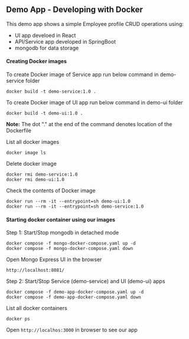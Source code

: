 ## Demo App - Developing with Docker

This demo app shows a simple Employee profile CRUD operations using:
- UI app develoed in React
- API/Service app developed in SpringBoot
- mongodb for data storage

#### Creating Docker images

To create Docker image of Service app run below command in demo-service folder

    docker build -t demo-service:1.0 .

To create Docker image of UI app run below command in demo-ui folder

    docker build -t demo-ui:1.0 .

**Note:** The dot "." at the end of the command denotes location of the Dockerfile

List all docker images

    docker image ls

Delete docker image
    
    docker rmi demo-service:1.0
    docker rmi demo-ui:1.0

Check the contents of Docker image

    docker run --rm -it --entrypoint=sh demo-ui:1.0
    docker run --rm -it --entrypoint=sh demo-service:1.0

#### Starting docker container using our images

Step 1: Start/Stop mongodb in detached mode

    docker compose -f mongo-docker-compose.yaml up -d
    docker compose -f mongo-docker-compose.yaml down

Open Mongo Express UI in the browser
    
    http://localhost:8081/

Step 2: Start/Stop Service (demo-service) and UI (demo-ui) apps

    docker compose -f demo-app-docker-compose.yaml up -d
    docker compose -f demo-app-docker-compose.yaml down

List all docker containers
    
    docker ps


Open `http://localhos:3000` in browser to see our app